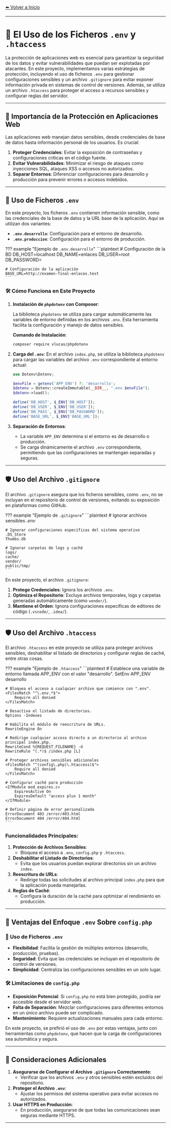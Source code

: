[⬅️ Volver a Inicio](index.md#documentación-del-proyecto-mvc-enlaces) <!-- Enlace de regreso -->

---

# 🔐 El Uso de los Ficheros `.env` y `.htaccess`

La protección de aplicaciones web es esencial para garantizar la seguridad de los datos y evitar vulnerabilidades que puedan ser explotadas por atacantes. En este proyecto, implementamos varias estrategias de protección, incluyendo el uso de ficheros `.env` para gestionar configuraciones sensibles y un archivo `.gitignore` para evitar exponer información privada en sistemas de control de versiones. Además, se utiliza un archivo `.htaccess` para proteger el acceso a recursos sensibles y configurar reglas del servidor.

---

## 🌟 Importancia de la Protección en Aplicaciones Web

Las aplicaciones web manejan datos sensibles, desde credenciales de base de datos hasta información personal de los usuarios. Es crucial:
1. **Proteger Credenciales**: Evitar la exposición de contraseñas y configuraciones críticas en el código fuente.
2. **Evitar Vulnerabilidades**: Minimizar el riesgo de ataques como inyecciones SQL, ataques XSS o accesos no autorizados.
3. **Separar Entornos**: Diferenciar configuraciones para desarrollo y producción para prevenir errores o accesos indebidos.

---

## 📜 Uso de Ficheros `.env`

En este proyecto, los ficheros `.env` contienen información sensible, como las credenciales de la base de datos y la URL base de la aplicación. Aquí se utilizan dos variantes:
- **`.env.desarrollo`**: Configuración para el entorno de desarrollo.
- **`.env.produccion`**: Configuración para el entorno de producción.

??? example "Ejemplo de `.env.desarrollo`"
    ```plaintext
    # Configuración de la BD
    DB_HOST=localhost
    DB_NAME=enlaces
    DB_USER=root
    DB_PASSWORD=

    # Configuración de la aplicación
    BASE_URL=http://examen-final-enlaces.test
    ```

### 🛠️ Cómo Funciona en Este Proyecto

1. **Instalación de `phpdotenv` con Composer**:

    La biblioteca `phpdotenv` se utiliza para cargar automáticamente las variables de entorno definidas en los archivos `.env`. Esta herramienta facilita la configuración y manejo de datos sensibles.

    **Comando de Instalación**:

    ```bash
    composer require vlucas/phpdotenv
    ```

2. **Carga del `.env`**: En el archivo `index.php`, se utiliza la biblioteca `phpdotenv` para cargar las variables del archivo `.env` correspondiente al entorno actual:
    ```php
    use Dotenv\Dotenv;

    $envFile = getenv('APP_ENV') ?: 'desarrollo';
    $dotenv = Dotenv::createImmutable(__DIR__, ".env.$envFile");
    $dotenv->load();

    define('DB_HOST', $_ENV['DB_HOST']);
    define('DB_USER', $_ENV['DB_USER']);
    define('DB_PASS', $_ENV['DB_PASSWORD']);
    define('BASE_URL', $_ENV['BASE_URL']);
    ```

3. **Separación de Entornos**:
    - La variable `APP_ENV` determina si el entorno es de desarrollo o producción.
    - Se carga dinámicamente el archivo `.env` correspondiente, permitiendo que las configuraciones se mantengan separadas y seguras.

---

## 🛡️ Uso del Archivo `.gitignore`

El archivo `.gitignore` asegura que los ficheros sensibles, como `.env`, no se incluyan en el repositorio de control de versiones, evitando su exposición en plataformas como GitHub.

??? example "Ejemplo de `.gitignore`"
    ```plaintext
    # Ignorar archivos sensibles
    *.env*

    # Ignorar configuraciones específicas del sistema operativo
    .DS_Store
    Thumbs.db

    # Ignorar carpetas de logs y caché
    logs/
    cache/
    vendor/
    public/tmp/
    ```

En este proyecto, el archivo `.gitignore`:

1. **Protege Credenciales**: Ignora los archivos `.env`.
2. **Optimiza el Repositorio**: Excluye archivos temporales, logs y carpetas generadas automáticamente (como `vendor/`).
3. **Mantiene el Orden**: Ignora configuraciones específicas de editores de código (`.vscode/`, `.idea/`).

---

## 🛡️ Uso del Archivo `.htaccess`

El archivo `.htaccess` en este proyecto se utiliza para proteger archivos sensibles, deshabilitar el listado de directorios y configurar reglas de caché, entre otras cosas.

??? example "Ejemplo de `.htaccess`"
    ```plaintext
    # Establece una variable de entorno llamada APP_ENV con el valor "desarrollo".
    SetEnv APP_ENV desarrollo

    # Bloquea el acceso a cualquier archivo que comience con ".env".
    <FilesMatch "^\.env.*$">
        Require all denied
    </FilesMatch>

    # Desactiva el listado de directorios.
    Options -Indexes

    # Habilita el módulo de reescritura de URLs.
    RewriteEngine On

    # Redirige cualquier acceso directo a un directorio al archivo principal index.php.
    RewriteCond %{REQUEST_FILENAME} -d
    RewriteRule ^(.*)$ /index.php [L]

    # Proteger archivos sensibles adicionales
    <FilesMatch "^(config\.php|\.htaccess)$">
        Require all denied
    </FilesMatch>

    # Configurar caché para producción
    <IfModule mod_expires.c>
        ExpiresActive On
        ExpiresDefault "access plus 1 month"
    </IfModule>

    # Definir página de error personalizada
    ErrorDocument 403 /error/403.html
    ErrorDocument 404 /error/404.html
    ```

### Funcionalidades Principales:

1. **Protección de Archivos Sensibles**:
    - Bloquea el acceso a `.env`, `config.php` y `.htaccess`.
2. **Deshabilitar el Listado de Directorios**:
    - Evita que los usuarios puedan explorar directorios sin un archivo `index`.
3. **Reescritura de URLs**:
    - Redirige todas las solicitudes al archivo principal `index.php` para que la aplicación pueda manejarlas.
4. **Reglas de Caché**:
    - Configura la duración de la caché para optimizar el rendimiento en producción.

---

## 🔄 Ventajas del Enfoque `.env` Sobre `config.php`

### 📂 **Uso de Ficheros `.env`**
- **Flexibilidad**: Facilita la gestión de múltiples entornos (desarrollo, producción, pruebas).
- **Seguridad**: Evita que las credenciales se incluyan en el repositorio de control de versiones.
- **Simplicidad**: Centraliza las configuraciones sensibles en un solo lugar.

### 🛠️ **Limitaciones de `config.php`**
- **Exposición Potencial**: Si `config.php` no está bien protegido, podría ser accesible desde el servidor web.
- **Falta de Separación**: Mezclar configuraciones para diferentes entornos en un único archivo puede ser complicado.
- **Mantenimiento**: Requiere actualizaciones manuales para cada entorno.

En este proyecto, se prefirió el uso de `.env` por estas ventajas, junto con herramientas como `phpdotenv`, que hacen que la carga de configuraciones sea automática y segura.

---

## 📝 Consideraciones Adicionales

1. **Asegurarse de Configurar el Archivo `.gitignore` Correctamente**:
    - Verificar que los archivos `.env` y otros sensibles estén excluidos del repositorio.
2. **Proteger el Archivo `.env`**:
    - Ajustar los permisos del sistema operativo para evitar accesos no autorizados.
3. **Usar HTTPS en Producción**:
    - En producción, asegurarse de que todas las comunicaciones sean seguras mediante HTTPS.

---
